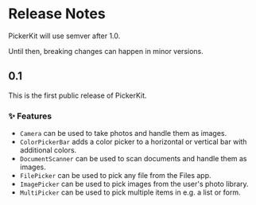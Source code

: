 # Release Notes

PickerKit will use semver after 1.0. 

Until then, breaking changes can happen in minor versions.



## 0.1

This is the first public release of PickerKit.

### ✨ Features

* ``Camera`` can be used to take photos and handle them as images.
* ``ColorPickerBar`` adds a color picker to a horizontal or vertical bar with additional colors.
* ``DocumentScanner`` can be used to scan documents and handle them as images.
* ``FilePicker`` can be used to pick any file from the Files app.
* ``ImagePicker`` can be used to pick images from the user's photo library.
* ``MultiPicker`` can be used to pick multiple items in e.g. a list or form.
